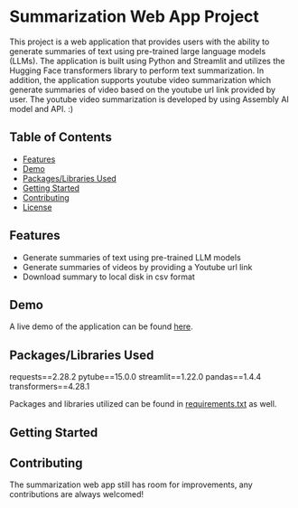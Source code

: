 # Summarization Web App Project

This project is a web application that provides users with the ability to generate summaries of text using pre-trained large language models (LLMs). The application is built using Python and Streamlit and utilizes the Hugging Face transformers library to perform text summarization. In addition, the application supports youtube video summarization which generate summaries of video based on the youtube url link provided by user. The youtube video summarization is developed by using Assembly AI model and API. :)

## Table of Contents

- [Features](#features)
- [Demo](#demo)
- [Packages/Libraries Used](#packages/libraries-used)
- [Getting Started](#getting-started)
- [Contributing](#contributing)
- [License](https://github.com/AdamChan-ML/Summarization-Web-App/blob/master/LICENSE)

## Features

- Generate summaries of text using pre-trained LLM models
- Generate summaries of videos by providing a Youtube url link
- Download summary to local disk in csv format

## Demo

A live demo of the application can be found [here](https://summarization-adamml.streamlit.app/).

## Packages/Libraries Used

requests==2.28.2
pytube==15.0.0
streamlit==1.22.0
pandas==1.4.4
transformers==4.28.1

Packages and libraries utilized can be found in [requirements.txt](/requirements.txt) as well.

## Getting Started

## Contributing

The summarization web app still has room for improvements, any contributions are always welcomed!
